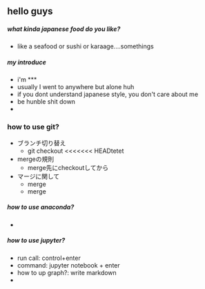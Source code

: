 ## hello guys

##### what kinda japanese food do you like?
 - like a seafood or sushi or karaage....somethings

##### my introduce
 - i'm ***
 - usually I went to anywhere but alone huh
 - if you dont understand japanese style, you don't care about me
 - be hunble shit down
 - 

 ### how to use git?
 - ブランチ切り替え
   - git checkout <branch>
<<<<<<< HEADtetet
 - mergeの規則
   -  merge先にcheckoutしてから
 - マージに関して
   - merge 
   - merge

##### how to use anaconda?
 - 

##### how to use jupyter?
 - run call: control+enter
 - command: jupyter notebook + enter
 - how to up graph?: write markdown
 - 



